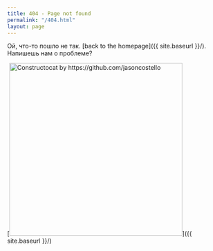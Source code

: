 ```yaml
---
title: 404 - Page not found
permalink: "/404.html"
layout: page
---
```


Ой, что-то пошло не так. [back to the homepage]({{ site.baseurl }}/). <br> Напишешь нам о проблеме?

[<img src="{{ site.baseurl }}/images/404.jpg" alt="Constructocat by https://github.com/jasoncostello" style="width: 400px;"/>]({{ site.baseurl }}/)
